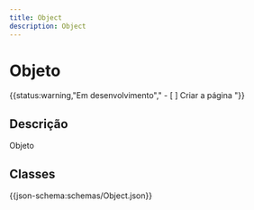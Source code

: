 ```yaml
---
title: Object
description: Object
---
```


# Objeto

{{status:warning,"Em desenvolvimento","
    - [ ] Criar a página
"}}

## Descrição

Objeto

## Classes

{{json-schema:schemas/Object.json}}
